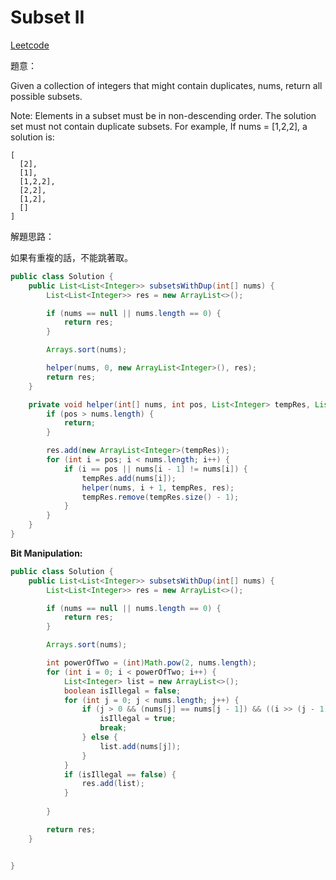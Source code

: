 # Subset II

[Leetcode](https://leetcode.com/problems/subsets-ii/)

題意：

Given a collection of integers that might contain duplicates, nums, return all possible subsets.

Note:
Elements in a subset must be in non-descending order.
The solution set must not contain duplicate subsets.
For example,
If nums = [1,2,2], a solution is:
```
[
  [2],
  [1],
  [1,2,2],
  [2,2],
  [1,2],
  []
]
```

解題思路：

如果有重複的話，不能跳著取。

```java
public class Solution {
    public List<List<Integer>> subsetsWithDup(int[] nums) {
        List<List<Integer>> res = new ArrayList<>();

        if (nums == null || nums.length == 0) {
            return res;   
        }

        Arrays.sort(nums);

        helper(nums, 0, new ArrayList<Integer>(), res);
        return res;
    }

    private void helper(int[] nums, int pos, List<Integer> tempRes, List<List<Integer>> res) {
        if (pos > nums.length) {
            return;
        }

        res.add(new ArrayList<Integer>(tempRes));
        for (int i = pos; i < nums.length; i++) {
            if (i == pos || nums[i - 1] != nums[i]) {
                tempRes.add(nums[i]);
                helper(nums, i + 1, tempRes, res);
                tempRes.remove(tempRes.size() - 1);
            }
        }
    }
}
```

**Bit Manipulation:**

```java
public class Solution {
    public List<List<Integer>> subsetsWithDup(int[] nums) {
        List<List<Integer>> res = new ArrayList<>();

        if (nums == null || nums.length == 0) {
            return res;   
        }

        Arrays.sort(nums);

        int powerOfTwo = (int)Math.pow(2, nums.length);
        for (int i = 0; i < powerOfTwo; i++) {
            List<Integer> list = new ArrayList<>();
            boolean isIllegal = false;
            for (int j = 0; j < nums.length; j++) {
                if (j > 0 && (nums[j] == nums[j - 1]) && ((i >> (j - 1)) & 1) == 0) {
                    isIllegal = true;
                    break;
                } else {
                    list.add(nums[j]);
                }
            }
            if (isIllegal == false) {
                res.add(list);
            }
            
        }

        return res;
    }


}
```